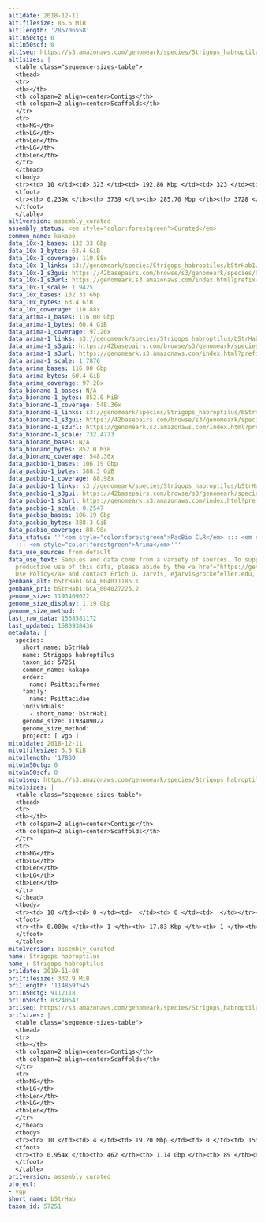 ```yaml
---
alt1date: 2018-12-11
alt1filesize: 85.6 MiB
alt1length: '285706558'
alt1n50ctg: 0
alt1n50scf: 0
alt1seq: https://s3.amazonaws.com/genomeark/species/Strigops_habroptilus/bStrHab1/assembly_curated/bStrHab1.alt.cur.20181211.fasta.gz
alt1sizes: |
  <table class="sequence-sizes-table">
  <thead>
  <tr>
  <th></th>
  <th colspan=2 align=center>Contigs</th>
  <th colspan=2 align=center>Scaffolds</th>
  </tr>
  <tr>
  <th>NG</th>
  <th>LG</th>
  <th>Len</th>
  <th>LG</th>
  <th>Len</th>
  </tr>
  </thead>
  <tbody>
  <tr><td> 10 </td><td> 323 </td><td> 192.86 Kbp </td><td> 323 </td><td> 192.86 Kbp </td></tr><tr><td> 20 </td><td> 1778 </td><td> 36.79 Kbp </td><td> 1771 </td><td> 37.13 Kbp </td></tr><tr><td> 30 </td><td> 0 </td><td>  </td><td> 0 </td><td>  </td></tr><tr><td> 40 </td><td> 0 </td><td>  </td><td> 0 </td><td>  </td></tr><tr style="background-color:#cccccc;"><td> 50 </td><td> 0 </td><td>  </td><td> 0 </td><td>  </td></tr><tr><td> 60 </td><td> 0 </td><td>  </td><td> 0 </td><td>  </td></tr><tr><td> 70 </td><td> 0 </td><td>  </td><td> 0 </td><td>  </td></tr><tr><td> 80 </td><td> 0 </td><td>  </td><td> 0 </td><td>  </td></tr><tr><td> 90 </td><td> 0 </td><td>  </td><td> 0 </td><td>  </td></tr><tr><td> 100 </td><td> 0 </td><td>  </td><td> 0 </td><td>  </td></tr></tbody>
  <tfoot>
  <tr><th> 0.239x </th><th> 3739 </th><th> 285.70 Mbp </th><th> 3728 </th><th> 285.71 Mbp </th></tr>
  </tfoot>
  </table>
alt1version: assembly_curated
assembly_status: <em style="color:forestgreen">Curated</em>
common_name: kakapo
data_10x-1_bases: 132.33 Gbp
data_10x-1_bytes: 63.4 GiB
data_10x-1_coverage: 110.88x
data_10x-1_links: s3://genomeark/species/Strigops_habroptilus/bStrHab1/genomic_data/10x/<br>
data_10x-1_s3gui: https://42basepairs.com/browse/s3/genomeark/species/Strigops_habroptilus/bStrHab1/genomic_data/10x/
data_10x-1_s3url: https://genomeark.s3.amazonaws.com/index.html?prefix=species/Strigops_habroptilus/bStrHab1/genomic_data/10x/
data_10x-1_scale: 1.9425
data_10x_bases: 132.33 Gbp
data_10x_bytes: 63.4 GiB
data_10x_coverage: 110.88x
data_arima-1_bases: 116.00 Gbp
data_arima-1_bytes: 60.4 GiB
data_arima-1_coverage: 97.20x
data_arima-1_links: s3://genomeark/species/Strigops_habroptilus/bStrHab1/genomic_data/arima/<br>
data_arima-1_s3gui: https://42basepairs.com/browse/s3/genomeark/species/Strigops_habroptilus/bStrHab1/genomic_data/arima/
data_arima-1_s3url: https://genomeark.s3.amazonaws.com/index.html?prefix=species/Strigops_habroptilus/bStrHab1/genomic_data/arima/
data_arima-1_scale: 1.7876
data_arima_bases: 116.00 Gbp
data_arima_bytes: 60.4 GiB
data_arima_coverage: 97.20x
data_bionano-1_bases: N/A
data_bionano-1_bytes: 852.0 MiB
data_bionano-1_coverage: 548.36x
data_bionano-1_links: s3://genomeark/species/Strigops_habroptilus/bStrHab1/genomic_data/bionano/<br>
data_bionano-1_s3gui: https://42basepairs.com/browse/s3/genomeark/species/Strigops_habroptilus/bStrHab1/genomic_data/bionano/
data_bionano-1_s3url: https://genomeark.s3.amazonaws.com/index.html?prefix=species/Strigops_habroptilus/bStrHab1/genomic_data/bionano/
data_bionano-1_scale: 732.4773
data_bionano_bases: N/A
data_bionano_bytes: 852.0 MiB
data_bionano_coverage: 548.36x
data_pacbio-1_bases: 106.19 Gbp
data_pacbio-1_bytes: 388.3 GiB
data_pacbio-1_coverage: 88.98x
data_pacbio-1_links: s3://genomeark/species/Strigops_habroptilus/bStrHab1/genomic_data/pacbio/<br>
data_pacbio-1_s3gui: https://42basepairs.com/browse/s3/genomeark/species/Strigops_habroptilus/bStrHab1/genomic_data/pacbio/
data_pacbio-1_s3url: https://genomeark.s3.amazonaws.com/index.html?prefix=species/Strigops_habroptilus/bStrHab1/genomic_data/pacbio/
data_pacbio-1_scale: 0.2547
data_pacbio_bases: 106.19 Gbp
data_pacbio_bytes: 388.3 GiB
data_pacbio_coverage: 88.98x
data_status: '''<em style="color:forestgreen">PacBio CLR</em> ::: <em style="color:forestgreen">10x</em>
  ::: <em style="color:forestgreen">Arima</em>'''
data_use_source: from-default
data_use_text: Samples and data come from a variety of sources. To support fair and
  productive use of this data, please abide by the <a href="https://genome10k.soe.ucsc.edu/data-use-policies/">Data
  Use Policy</a> and contact Erich D. Jarvis, ejarvis@rockefeller.edu, with any questions.
genbank_alt: bStrHab1:GCA_004011185.1
genbank_pri: bStrHab1:GCA_004027225.2
genome_size: 1193409022
genome_size_display: 1.19 Gbp
genome_size_method: ''
last_raw_data: 1568581172
last_updated: 1580938436
metadata: |
  species:
    short_name: bStrHab
    name: Strigops habroptilus
    taxon_id: 57251
    common_name: kakapo
    order:
      name: Psittaciformes
    family:
      name: Psittacidae
    individuals:
      - short_name: bStrHab1
    genome_size: 1193409022
    genome_size_method:
    project: [ vgp ]
mito1date: 2018-12-11
mito1filesize: 5.5 KiB
mito1length: '17830'
mito1n50ctg: 0
mito1n50scf: 0
mito1seq: https://s3.amazonaws.com/genomeark/species/Strigops_habroptilus/bStrHab1/assembly_curated/bStrHab1.pri.cur.20181211.MT.fasta.gz
mito1sizes: |
  <table class="sequence-sizes-table">
  <thead>
  <tr>
  <th></th>
  <th colspan=2 align=center>Contigs</th>
  <th colspan=2 align=center>Scaffolds</th>
  </tr>
  <tr>
  <th>NG</th>
  <th>LG</th>
  <th>Len</th>
  <th>LG</th>
  <th>Len</th>
  </tr>
  </thead>
  <tbody>
  <tr><td> 10 </td><td> 0 </td><td>  </td><td> 0 </td><td>  </td></tr><tr><td> 20 </td><td> 0 </td><td>  </td><td> 0 </td><td>  </td></tr><tr><td> 30 </td><td> 0 </td><td>  </td><td> 0 </td><td>  </td></tr><tr><td> 40 </td><td> 0 </td><td>  </td><td> 0 </td><td>  </td></tr><tr style="background-color:#cccccc;"><td> 50 </td><td> 0 </td><td style="background-color:#ff8888;">  </td><td> 0 </td><td style="background-color:#ff8888;">  </td></tr><tr><td> 60 </td><td> 0 </td><td>  </td><td> 0 </td><td>  </td></tr><tr><td> 70 </td><td> 0 </td><td>  </td><td> 0 </td><td>  </td></tr><tr><td> 80 </td><td> 0 </td><td>  </td><td> 0 </td><td>  </td></tr><tr><td> 90 </td><td> 0 </td><td>  </td><td> 0 </td><td>  </td></tr><tr><td> 100 </td><td> 0 </td><td>  </td><td> 0 </td><td>  </td></tr></tbody>
  <tfoot>
  <tr><th> 0.000x </th><th> 1 </th><th> 17.83 Kbp </th><th> 1 </th><th> 17.83 Kbp </th></tr>
  </tfoot>
  </table>
mito1version: assembly_curated
name: Strigops habroptilus
name_: Strigops_habroptilus
pri1date: 2019-11-08
pri1filesize: 332.9 MiB
pri1length: '1148597545'
pri1n50ctg: 9112118
pri1n50scf: 83240647
pri1seq: https://s3.amazonaws.com/genomeark/species/Strigops_habroptilus/bStrHab1/assembly_curated/bStrHab1.pri.cur.20191108.fasta.gz
pri1sizes: |
  <table class="sequence-sizes-table">
  <thead>
  <tr>
  <th></th>
  <th colspan=2 align=center>Contigs</th>
  <th colspan=2 align=center>Scaffolds</th>
  </tr>
  <tr>
  <th>NG</th>
  <th>LG</th>
  <th>Len</th>
  <th>LG</th>
  <th>Len</th>
  </tr>
  </thead>
  <tbody>
  <tr><td> 10 </td><td> 4 </td><td> 19.20 Mbp </td><td> 0 </td><td> 155.64 Mbp </td></tr><tr><td> 20 </td><td> 12 </td><td> 15.35 Mbp </td><td> 1 </td><td> 123.02 Mbp </td></tr><tr><td> 30 </td><td> 20 </td><td> 13.03 Mbp </td><td> 2 </td><td> 101.87 Mbp </td></tr><tr><td> 40 </td><td> 30 </td><td> 11.19 Mbp </td><td> 4 </td><td> 86.46 Mbp </td></tr><tr style="background-color:#cccccc;"><td> 50 </td><td> 42 </td><td style="background-color:#88ff88;"> 9.11 Mbp </td><td> 5 </td><td style="background-color:#88ff88;"> 83.24 Mbp </td></tr><tr><td> 60 </td><td> 56 </td><td> 6.98 Mbp </td><td> 7 </td><td> 70.13 Mbp </td></tr><tr><td> 70 </td><td> 75 </td><td> 5.25 Mbp </td><td> 8 </td><td> 63.49 Mbp </td></tr><tr><td> 80 </td><td> 104 </td><td> 3.19 Mbp </td><td> 11 </td><td> 39.19 Mbp </td></tr><tr><td> 90 </td><td> 165 </td><td> 0.91 Mbp </td><td> 16 </td><td> 12.31 Mbp </td></tr><tr><td> 100 </td><td> 0 </td><td>  </td><td> 0 </td><td>  </td></tr></tbody>
  <tfoot>
  <tr><th> 0.954x </th><th> 462 </th><th> 1.14 Gbp </th><th> 89 </th><th> 1.15 Gbp </th></tr>
  </tfoot>
  </table>
pri1version: assembly_curated
project:
- vgp
short_name: bStrHab
taxon_id: 57251
---
```

